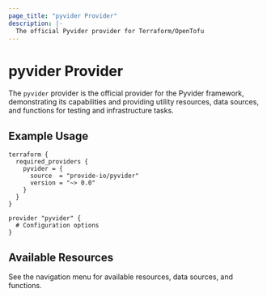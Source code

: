 ```yaml
---
page_title: "pyvider Provider"
description: |-
  The official Pyvider provider for Terraform/OpenTofu
---
```


# pyvider Provider

The `pyvider` provider is the official provider for the Pyvider framework, demonstrating its capabilities and providing utility resources, data sources, and functions for testing and infrastructure tasks.

## Example Usage

```hcl
terraform {
  required_providers {
    pyvider = {
      source  = "provide-io/pyvider"
      version = "~> 0.0"
    }
  }
}

provider "pyvider" {
  # Configuration options
}
```

## Available Resources

See the navigation menu for available resources, data sources, and functions.
